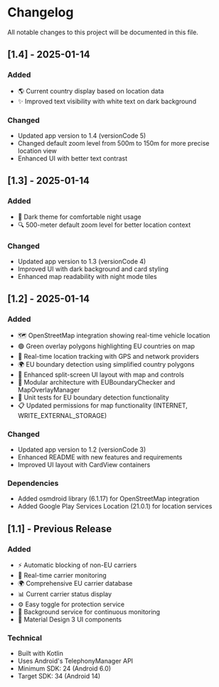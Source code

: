 # Changelog

All notable changes to this project will be documented in this file.

## [1.4] - 2025-01-14

### Added
- 🌎 Current country display based on location data
- ✨ Improved text visibility with white text on dark background

### Changed
- Updated app version to 1.4 (versionCode 5)
- Changed default zoom level from 500m to 150m for more precise location view
- Enhanced UI with better text contrast

## [1.3] - 2025-01-14

### Added
- 🌙 Dark theme for comfortable night usage
- 🔍 500-meter default zoom level for better location context

### Changed
- Updated app version to 1.3 (versionCode 4)
- Improved UI with dark background and card styling
- Enhanced map readability with night mode tiles

## [1.2] - 2025-01-14

### Added
- 🗺️ OpenStreetMap integration showing real-time vehicle location
- 🟢 Green overlay polygons highlighting EU countries on map
- 📍 Real-time location tracking with GPS and network providers
- 🌍 EU boundary detection using simplified country polygons
- 📱 Enhanced split-screen UI layout with map and controls
- 🔧 Modular architecture with EUBoundaryChecker and MapOverlayManager
- 🧪 Unit tests for EU boundary detection functionality
- 📋 Updated permissions for map functionality (INTERNET, WRITE_EXTERNAL_STORAGE)

### Changed
- Updated app version to 1.2 (versionCode 3)
- Enhanced README with new features and requirements
- Improved UI layout with CardView containers

### Dependencies
- Added osmdroid library (6.1.17) for OpenStreetMap integration
- Added Google Play Services Location (21.0.1) for location services

## [1.1] - Previous Release

### Added
- ⚡ Automatic blocking of non-EU carriers
- 📡 Real-time carrier monitoring
- 🌍 Comprehensive EU carrier database
- 📊 Current carrier status display
- ⚙️ Easy toggle for protection service
- 🔧 Background service for continuous monitoring
- 📱 Material Design 3 UI components

### Technical
- Built with Kotlin
- Uses Android's TelephonyManager API
- Minimum SDK: 24 (Android 6.0)
- Target SDK: 34 (Android 14)
